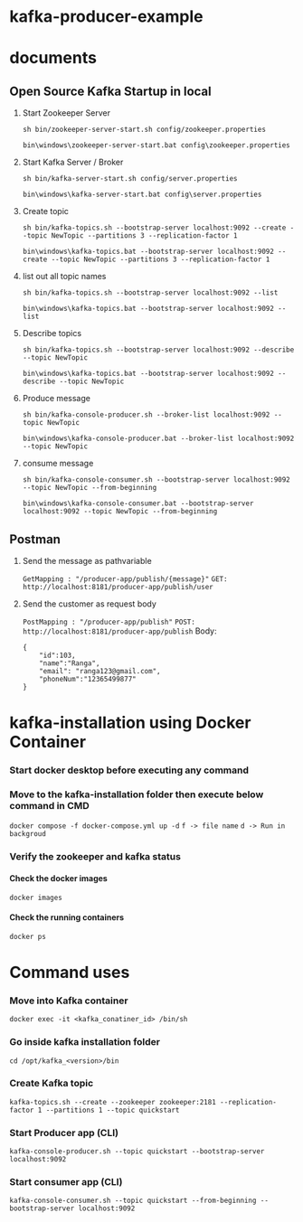# kafka-producer-example

# documents

## Open Source Kafka Startup in local ##

1. Start Zookeeper Server

    ```sh bin/zookeeper-server-start.sh config/zookeeper.properties```

    ```bin\windows\zookeeper-server-start.bat config\zookeeper.properties```

2. Start Kafka Server / Broker

    ```sh bin/kafka-server-start.sh config/server.properties```

    ```bin\windows\kafka-server-start.bat config\server.properties```

3. Create topic

    ```sh bin/kafka-topics.sh --bootstrap-server localhost:9092 --create --topic NewTopic --partitions 3 --replication-factor 1```

    ```bin\windows\kafka-topics.bat --bootstrap-server localhost:9092 --create --topic NewTopic --partitions 3 --replication-factor 1```

4. list out all topic names

    ``` sh bin/kafka-topics.sh --bootstrap-server localhost:9092 --list ```

    ``` bin\windows\kafka-topics.bat --bootstrap-server localhost:9092 --list ```

5. Describe topics
  
    ``` sh bin/kafka-topics.sh --bootstrap-server localhost:9092 --describe --topic NewTopic ```

    ``` bin\windows\kafka-topics.bat --bootstrap-server localhost:9092 --describe --topic NewTopic ```



6. Produce message

    ```sh bin/kafka-console-producer.sh --broker-list localhost:9092 --topic NewTopic```

    ```bin\windows\kafka-console-producer.bat --broker-list localhost:9092 --topic NewTopic```


7. consume message

    ``` sh bin/kafka-console-consumer.sh --bootstrap-server localhost:9092 --topic NewTopic --from-beginning ```

    ``` bin\windows\kafka-console-consumer.bat --bootstrap-server localhost:9092 --topic NewTopic --from-beginning ```

## Postman ##

1. Send the message as pathvariable

    ```GetMapping : "/producer-app/publish/{message}"```
    ```GET: http://localhost:8181/producer-app/publish/user```

2. Send the customer as request body

    ```PostMapping : "/producer-app/publish"```
    ```POST: http://localhost:8181/producer-app/publish```
    Body:
   
    ```
    {
        "id":103,
        "name":"Ranga",
        "email": "ranga123@gmail.com",
        "phoneNum":"12365499877"
    }
    ```


# kafka-installation using Docker Container

### Start docker desktop before executing any command

### Move to the kafka-installation folder then execute below command in CMD
```docker compose -f docker-compose.yml up -d```
```f -> file name```
```d -> Run in backgroud```

### Verify the zookeeper and kafka status
#### Check the docker images
```docker images```
#### Check the running containers
```docker ps```

# Command uses 

### Move into Kafka container
```docker exec -it <kafka_conatiner_id> /bin/sh```
### Go inside kafka installation folder
```cd /opt/kafka_<version>/bin```
### Create Kafka topic
```kafka-topics.sh --create --zookeeper zookeeper:2181 --replication-factor 1 --partitions 1 --topic quickstart```
### Start Producer app (CLI)
```kafka-console-producer.sh --topic quickstart --bootstrap-server localhost:9092```
### Start consumer app (CLI)
```kafka-console-consumer.sh --topic quickstart --from-beginning --bootstrap-server localhost:9092```

